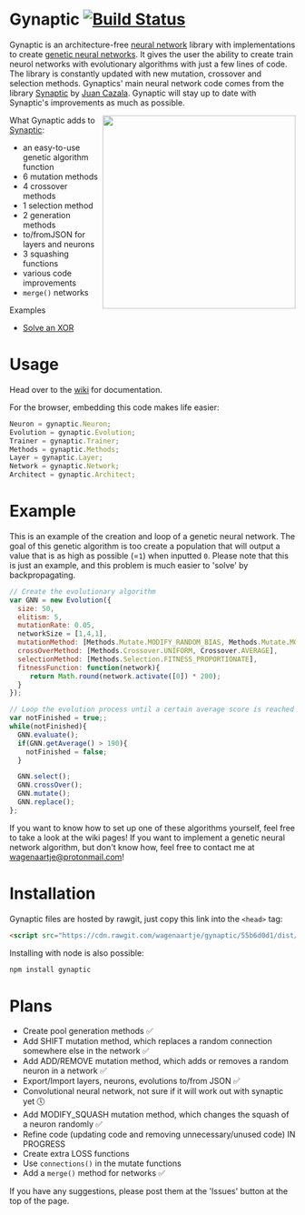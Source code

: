 # Gynaptic [![Build Status](https://travis-ci.org/wagenaartje/gynaptic.svg?branch=master)](https://travis-ci.org/wagenaartje/gynaptic)
Gynaptic is an architecture-free [neural network](https://en.wikipedia.org/wiki/Artificial_neural_network) library with implementations to create [genetic neural networks](https://en.wikipedia.org/wiki/Neuroevolution). It gives the user the ability to create train neurol networks with evolutionary algorithms with just a few lines of code. The library is constantly updated with new mutation, crossover and selection methods. Gynaptics' main neural network code comes from the library [Synaptic](https://github.com/cazala/synaptic) by [Juan Cazala](https://github.com/cazala). Gynaptic will stay up to date with Synaptic's improvements as much as possible.

<img src="https://assets-cdn.github.com/images/modules/site/home-ill-work.png?sn" width="340px" align="right"/>

What Gynaptic adds to [Synaptic](https://github.com/cazala/synaptic):
- an easy-to-use genetic algorithm function
- 6 mutation methods
- 4 crossover methods
- 1 selection method
- 2 generation methods
- to/fromJSON for layers and neurons
- 3 squashing functions
- various code improvements
- `merge()` networks

Examples
- [Solve an XOR](https://wagenaartje.github.io/gynaptic/examples/xor/)

# Usage
Head over to the [wiki](https://github.com/wagenaartje/gynaptic/wiki) for documentation.

For the browser, embedding this code makes life easier:
```javascript
Neuron = gynaptic.Neuron;
Evolution = gynaptic.Evolution;
Trainer = gynaptic.Trainer;
Methods = gynaptic.Methods;
Layer = gynaptic.Layer;
Network = gynaptic.Network;
Architect = gynaptic.Architect;
```

# Example
This is an example of the creation and loop of a genetic neural network. The goal of this genetic algorithm is too create a population that will output a value that is as high as possible (=`1`) when inputted `0`. Please note that this is just an example, and this problem is much easier to 'solve' by backpropagating.

```js
// Create the evolutionary algorithm
var GNN = new Evolution({
  size: 50,
  elitism: 5,
  mutationRate: 0.05,
  networkSize = [1,4,1],
  mutationMethod: [Methods.Mutate.MODIFY_RANDOM_BIAS, Methods.Mutate.MODIFY_RANDOM_WEIGHT],
  crossOverMethod: [Methods.Crossover.UNIFORM, Crossover.AVERAGE],
  selectionMethod: [Methods.Selection.FITNESS_PROPORTIONATE],
  fitnessFunction: function(network){
     return Math.round(network.activate([0]) * 200);
  }
});

// Loop the evolution process until a certain average score is reached
var notFinished = true;;
while(notFinished){
  GNN.evaluate();
  if(GNN.getAverage() > 190){
    notFinished = false;
  }

  GNN.select();
  GNN.crossOver();
  GNN.mutate();
  GNN.replace();
};
```

If you want to know how to set up one of these algorithms yourself, feel free to take a look at the wiki pages! If you want to implement a genetic neural network algorithm, but don't know how, feel free to contact me at wagenaartje@protonmail.com!

# Installation
Gynaptic files are hosted by rawgit, just copy this link into the `<head>` tag:
```html
<script src="https://cdn.rawgit.com/wagenaartje/gynaptic/55b6d0d1/dist/gynaptic.js"></script>
```

Installing with node is also possible:

```javascript
npm install gynaptic
```

# Plans
- Create pool generation methods :white_check_mark:
- Add SHIFT mutation method, which replaces a random connection somewhere else in the network :white_check_mark:
- Add ADD/REMOVE mutation method, which adds or removes a random neuron in a network :white_check_mark:
- Export/Import layers, neurons, evolutions to/from JSON :white_check_mark:
- Convolutional neural network, not sure if it will work out with synaptic yet :clock5:
- Add MODIFY_SQUASH mutation method, which changes the squash of a neuron randomly :white_check_mark:
- Refine code (updating code and removing unnecessary/unused code) IN PROGRESS
- Create extra LOSS functions
- Use `connections()` in the mutate functions
- Add a `merge()` method for networks :white_check_mark:

If you have any suggestions, please post them at the 'Issues' button at the top of the page.
